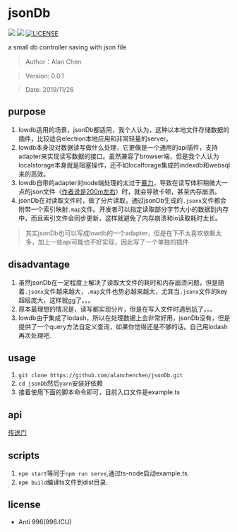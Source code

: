 # jsonDb


![](https://img.shields.io/npm/v/@alanchenchen/jsonDb.svg)
![](https://img.shields.io/npm/dt/@alanchenchen/jsonDb.svg)
[![LICENSE](https://img.shields.io/badge/license-Anti%20996-blue.svg)](https://github.com/996icu/996.ICU/blob/master/LICENSE)

a small db controller saving with json file
> Author：Alan Chen

> Version: 0.0.1

> Date: 2019/11/26

## purpose

1. lowdb适用的场景，jsonDb都适用，我个人认为，这种以本地文件存储数据的插件，比较适合electron本地应用和非常轻量的server。
2. lowdb本身没对数据读写做什么处理，它更像是一个通用的api插件，支持adapter来实现读写数据的接口。虽然兼容了browser端，但是我个人认为localstorage本身就是阻塞操作，还不如localforage集成的indexdb和websql来的高效。
3. lowdb自带的adapter对node端处理的太过于[暴力](https://github.com/typicode/lowdb/blob/master/src/adapters/FileAsync.js)，导致在读写体积稍微大一点的json文件（[作者说是200m左右](https://github.com/typicode/lowdb#usage)）时，就会导致卡顿，甚至内存崩溃。
4. jsonDb在对读取文件时，做了分片读取，通过jsonDb生成的`.jsonx`文件都会附带一个索引映射`.map`文件。开发者可以指定读取部分字节大小的数据到内存中，而且索引文件会同步更新，这样就避免了内存崩溃和io读取耗时太长。

> 其实jsonDb也可以写成lowdb的一个adapter，但是在下不太喜欢依赖太多，加上一些api可能也不好实现，因此写了一个单独的插件

## disadvantage

1. 虽然jsonDb在一定程度上解决了读取大文件的耗时和内存崩溃问题，但是随着`.jsonx`文件越来越大，`.map`文件也势必越来越大，尤其当`.jsonx`文件的key超级庞大，这样就gg了。。。
2. 原本最理想的情况是，读写都实现分片，但是在写入文件时遇到[坑](./doc/mistakes.md)了。。。
3. lowdb由于集成了lodash，所以在处理数据上会非常好用，jsonDb没有，但是提供了一个query方法自定义查询，如果你觉得还是不够的话。自己用lodash再次处理吧.

## usage
1. `git clone https://github.com/alanchenchen/jsonDb.git`
2. `cd jsonDb`然后`yarn`安装好依赖
3. 接着使用下面的脚本命令即可，目前入口文件是example.ts

## api
[传送门](./doc/api.md)

## scripts

1. `npm start`等同于`npm run serve`,通过ts-node启动example.ts.
2. `npm build`编译ts文件到dist目录.

## license
* Anti 996(996.ICU)
